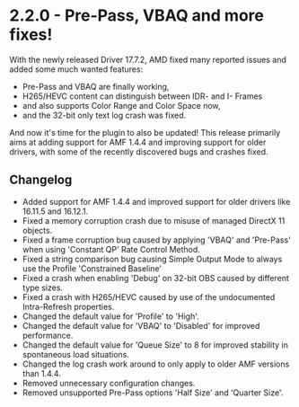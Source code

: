 # 2.2.0 - Pre-Pass, VBAQ and more fixes!
With the newly released Driver 17.7.2, AMD fixed many reported issues and added some much wanted features:

- Pre-Pass and VBAQ are finally working,
- H265/HEVC content can distinguish between IDR- and I- Frames
- and also supports Color Range and Color Space now,
- and the 32-bit only text log crash was fixed.

And now it's time for the plugin to also be updated! This release primarily aims at adding support for AMF 1.4.4 and improving support for older drivers, with some of the recently discovered bugs and crashes fixed.

## Changelog
* Added support for AMF 1.4.4 and improved support for older drivers like 16.11.5 and 16.12.1.
* Fixed a memory corruption crash due to misuse of managed DirectX 11 objects.
* Fixed a frame corruption bug caused by applying 'VBAQ' and 'Pre-Pass' when using 'Constant QP' Rate Control Method.
* Fixed a string comparison bug causing Simple Output Mode to always use the Profile 'Constrained Baseline'
* Fixed a crash when enabling 'Debug' on 32-bit OBS caused by different type sizes.
* Fixed a crash with H265/HEVC caused by use of the undocumented Intra-Refresh properties.
* Changed the default value for 'Profile' to 'High'.
* Changed the default value for 'VBAQ' to 'Disabled' for improved performance.
* Changed the default value for 'Queue Size' to 8 for improved stability in spontaneous load situations.
* Changed the log crash work around to only apply to older AMF versions than 1.4.4.
* Removed unnecessary configuration changes.
* Removed unsupported Pre-Pass options 'Half Size' and 'Quarter Size'.